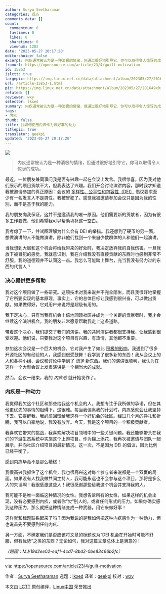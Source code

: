 ```yaml
---
author: Surya Seetharaman
categories: 观点
comments_data: []
count:
  commentnum: 0
  favtimes: 0
  likes: 0
  sharetimes: 0
  viewnum: 1282
date: '2023-05-27 20:17:20'
editorchoice: false
excerpt: 内疚通常被认为是一种消极的情绪，但通过很好地引导它，你可以取得令人惊讶的成功。
fromurl: https://opensource.com/article/23/4/guilt-motivation
id: 15853
islctt: true
largepic: https://img.linux.net.cn/data/attachment/album/202305/27/201649x9zwpawepddpp71o.jpg
url: /article-15853-1.html
pic: https://img.linux.net.cn/data/attachment/album/202305/27/201649x9zwpawepddpp71o.jpg.thumb.jpg
related: []
reviewer: wxy
selector: lkxed
summary: 内疚通常被认为是一种消极的情绪，但通过很好地引导它，你可以取得令人惊讶的成功。
tags:
- 内疚
thumb: false
title: 我如何使用内疚作为做好事的动力
titlepic: true
translator: geekpi
updated: '2023-05-27 20:17:20'
---
```


![](https://img.linux.net.cn/data/attachment/album/202305/27/201649x9zwpawepddpp71o.jpg)



> 
> 内疚通常被认为是一种消极的情绪，但通过很好地引导它，你可以取得令人惊讶的成功。
> 
> 
> 


最近，一位朋友兼同事问我是否有兴趣一起在会议上发言。我很惊喜，因为我对他们展示的项目贡献不大，但我表达了兴趣。我们开会讨论演讲内容，那时我才知道我被邀请参加的真正原因：会议的 [多样性、公平性和包容性（DEI）](https://opensource.com/tags/diversity-and-inclusion) 倡议要求至少有一名发言人不是男性。我被冒犯了。感觉我被邀请参加会议只是因为我的性别，而不是基于我的能力。


我的朋友向我保证，这并不是邀请我的唯一原因。他们需要新的贡献者，因为有很多工作要做，他们希望我可以帮助填补这一空白。


我考虑了一下，并试图理解为什么会有 DEI 的举措。我还想到了硬币的另一面，想做演讲的人不能做演讲，除非他们找到一个来自少数群体的人和他们一起演讲。


当我想到大局和这个机会将给我带来的好处时，我决定放弃我的自我伤害。一旦我放下被冒犯的感觉，我就意识到，我在介绍我没有直接贡献的东西时也感到非常不舒服。我的道德观并不认同这一点。我怎么可能踏上舞台，充当我没有努力过的东西的代言人？


### 决心提供更多帮助


我对这个项目做了一些研究。这项技术对我来说并不完全陌生，而且我很好地掌握了它所要实现的基本原理。事实上，它的总体目标让我感到很兴奋，可以做出贡献。如果做得好，它对用户来说将是超级有用的。


我下定决心，只有当我有机会十倍地回馈社区并成为一个关键的贡献者时，我才会继续这个演讲机会。我的朋友非常愿意帮助我走上这条道路。


带着这个决心，我们提交了我们的演讲。我的共同演讲者都很支持我，让我感到很受欢迎。他们说，只要我对这个项目有兴趣，有热情，其他都不重要。


参加这次会议是一个巨大的机会，它对我产生了如此 [积极的影响](https://opensource.com/article/23/4/tips-tech-conference)。我遇到了很多开源社区的有经验的人，我感到很受鼓舞！我学到了很多新的东西！我从会议上的人和各种小组、会议和讨论中学到了 *很多* 新东西。我们的演讲很顺利，我认为在这样一个大型会议上发表演讲是一个相当大的成就。


然而，会议一结束，我的 *内疚感* 就开始发作了。


### 内疚是一种动力


我觉得我欠这个社区和那些给我这个机会的人。我想专注于我所做的承诺，但在其他更优先的事情的阻碍下，这很难。每当我偏离我的计划时，内疚感就会让我坚持下去。它提醒我，我必须回馈给我这样一个好机会的社区。经过几个月的挣扎和折腾，我可以自豪地说，我没有放弃。今天，我是这个项目的一个积极贡献者。


我喜欢它带来的挑战，我喜欢解决项目领域中的一些关键问题。我还能够带头在我们的下游生态系统中实施这个上游项目。作为锦上添花，我再次被邀请与团队一起展示，并向社区介绍项目的最新情况。这一次，不是因为 DEI 的倡议，因为比例已经平衡了。


感到内疚毕竟不是那么糟糕！


我很高兴我抓住了这个机会，我也很高兴这对每个参与者来说都是一个双赢的局面。如果没有人找我做共同主持人，我可能永远也不会参与这个项目，那将是多么大的失误啊！我很感激这些人！我很感谢那些给我这个机会并支持我的人。


我可能不是唯一面临这种情况的女性。我想告诉所有的女性，如果这样的机会出现，没有必要感到内疚，或者你“欠”别人的，或者任何形式的压力。如果你确实感到这种压力，那么就把这种情绪变成一种武器，用它来做好事！


这样就和标题联系起来了吗？因为我说的是我如何把这种内疚感作为一种动力，但也说首先不要感到任何内疚、


另一方面，不确定我们是否应该将文章的标题改为“DEI 机会在开始时可能不舒服，但有优势”之类的东西？无论如何，我对这篇文章总体上是满意的！


*（题图：MJ/19d2ee02-eaf1-4cd7-8bd2-0be83466b2fc）*




---


via: <https://opensource.com/article/23/4/guilt-motivation>


作者：[Surya Seetharaman](https://opensource.com/users/its-surya) 选题：[lkxed](https://github.com/lkxed/) 译者：[geekpi](https://github.com/geekpi) 校对：[wxy](https://github.com/wxy)


本文由 [LCTT](https://github.com/LCTT/TranslateProject) 原创编译，[Linux中国](https://linux.cn/) 荣誉推出